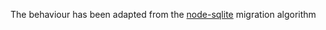 The behaviour has been adapted from the [node-sqlite](https://github.com/kriasoft/node-sqlite/blob/6c0dc7f40f4342680df8cc381d4040bfd64410d4/src/utils/migrate.ts) migration algorithm